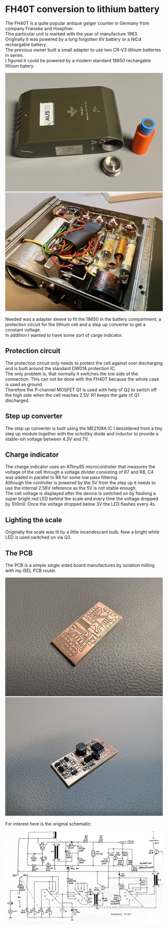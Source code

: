 # FH40T conversion to lithium battery  

The FH40T is a quite popular antique geiger counter in Germany from company Frieseke and Hoepfner.  
This particular unit is marked with the year of manufacture 1963.  
Originally it was powered by a long forgotten 6V battery or a NiCd rechargable battery.  
The previous owner built a small adapter to use two CR-V3 lithium batteries in series.  
I figured it could be powered by a modern standard 18650 rechargable lithium batery.  

![FH40T with 18650 cell](documentation/FH40T_lithium.jpeg)  
![FH40T with pcb](documentation/FH40T_open.jpeg)  

Needed was a adapter sleeve to fit the 18650 in the battery compartment, a protection circuit for the lithium cell and a step up converter to get a constant voltage.  
In addition I wanted to have some sort of carge indicator.  


## Protection circuit  

The protection circuit only needs to protect the cell against over discharging and is built around the standard DW01A protection IC.  
The only problem is, that normally it switches the low side of the connection. This can not be done with the FH40T because the whole case is used as ground.  
Therefore the P-channel MOSFET Q1 is used with help of Q2 to switch off the high side when the cell reaches 2.5V. R1 keeps the gate of Q1 discharged.  


## Step up converter  

The step up converter is built using the ME2108A IC I desoldered from a tiny step up module together with the schottky diode and inductor to provide a stable-ish voltage between 4.3V and 7V.  


## Charge indicator  

The charge indicator uses an ATtiny85 microcontroller that measures the voltage of the cell through a voltage divider consisting of R7 and R8, C4 was added in parallel to R8 for some low pass filtering.  
Although the controller is powered by the 5V from the step up it needs to use the internal 2.56V reference as the 5V is not stable enough.  
The cell voltage is displayed after the device is switched on by flashing a super bright red LED behind the scale and every time the voltage dropped by 100mV. Once the voltage dropped below 3V the LED flashes every 4s.  


## Lighting the scale  

Originally the scale was lit by a little incendescant bulb. Now a bright white LED is used switched on via Q3.  


## The PCB  

The PCB is a simple single sided board manufactures by isolation milling with my ISEL PCB router.  

![empty pcb](documentation/pcb.jpeg)  
![finished pcba](documentation/pcba.jpeg)  


For interest here is the original schematic:  

![Original schematic](documentation/schematic_original.jpeg)
